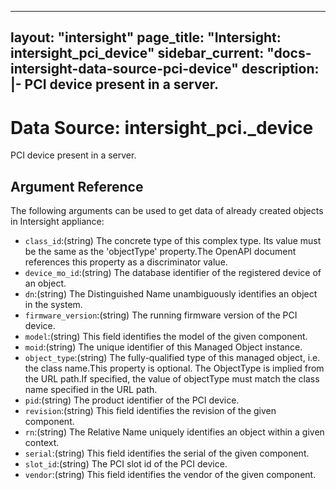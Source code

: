 
---
layout: "intersight"
page_title: "Intersight: intersight_pci_device"
sidebar_current: "docs-intersight-data-source-pci-device"
description: |-
PCI device present in a server.
---

# Data Source: intersight_pci._device
PCI device present in a server.
## Argument Reference
The following arguments can be used to get data of already created objects in Intersight appliance:
* `class_id`:(string) The concrete type of this complex type. Its value must be the same as the 'objectType' property.The OpenAPI document references this property as a discriminator value. 
* `device_mo_id`:(string) The database identifier of the registered device of an object. 
* `dn`:(string) The Distinguished Name unambiguously identifies an object in the system. 
* `firmware_version`:(string) The running firmware version of the PCI device. 
* `model`:(string) This field identifies the model of the given component. 
* `moid`:(string) The unique identifier of this Managed Object instance. 
* `object_type`:(string) The fully-qualified type of this managed object, i.e. the class name.This property is optional. The ObjectType is implied from the URL path.If specified, the value of objectType must match the class name specified in the URL path. 
* `pid`:(string) The product identifier of the PCI device. 
* `revision`:(string) This field identifies the revision of the given component. 
* `rn`:(string) The Relative Name uniquely identifies an object within a given context. 
* `serial`:(string) This field identifies the serial of the given component. 
* `slot_id`:(string) The PCI slot id of the PCI device. 
* `vendor`:(string) This field identifies the vendor of the given component. 
